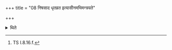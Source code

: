 +++
title = "08 निषसाद धृतव्रत इत्यासीनमभिमन्त्रयते"

+++

<details><summary>थिते</summary>

8. (The Adhvaryu) addresses him (the sacrificer) while he is sitting, with niṣasāda dhr̥tavrataḥ....[^1]  

[^1]: TS I.8.16.f.  
</details>
